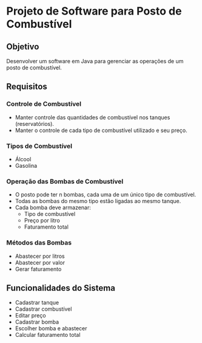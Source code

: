 # Projeto de Software para Posto de Combustível

## Objetivo

Desenvolver um software em Java para gerenciar as operações de um posto de combustível.

## Requisitos

### Controle de Combustível

- Manter controle das quantidades de combustível nos tanques (reservatórios).
- Manter o controle de cada tipo de combustível utilizado e seu preço.

### Tipos de Combustível

- Álcool
- Gasolina

### Operação das Bombas de Combustível

- O posto pode ter n bombas, cada uma de um único tipo de combustível.
- Todas as bombas do mesmo tipo estão ligadas ao mesmo tanque.
- Cada bomba deve armazenar:
    - Tipo de combustível
    - Preço por litro
    - Faturamento total

### Métodos das Bombas

- Abastecer por litros
- Abastecer por valor
- Gerar faturamento

## Funcionalidades do Sistema

- Cadastrar tanque
- Cadastrar combustível
- Editar preço
- Cadastrar bomba
- Escolher bomba e abastecer
- Calcular faturamento total